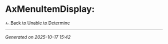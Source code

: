# AxMenuItemDisplay: 

[← Back to Unable to Determine](../README.md)

---

*Generated on 2025-10-17 15:42*
